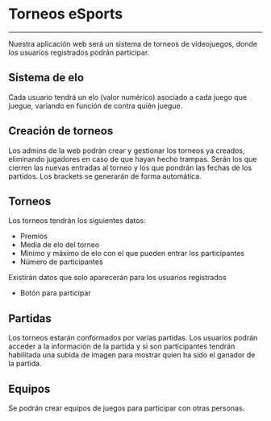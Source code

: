 # Torneos eSports
***
Nuestra aplicación web será un sistema de torneos de videojuegos, donde los usuarios registrados podrán participar.

## Sistema de elo
Cada usuario tendrá un elo (valor numérico) asociado a cada juego que juegue, variando en función de contra quién juegue.

## Creación de torneos
Los admins de la web podrán crear y gestionar los torneos ya creados, eliminando jugadores en caso de que hayan hecho trampas.
Serán los que cierren las nuevas entradas al torneo y los que pondrán las fechas de los partidos.
Los brackets se generarán de forma automática.

## Torneos
Los torneos tendrán los siguientes datos: 
- Premios
- Media de elo del torneo
- Mínimo y máximo de elo con el que pueden entrar los participantes
- Número de participantes

Existirán datos que solo aparecerán para los usuarios registrados
- Botón para participar

## Partidas
Los torneos estarán conformados por varias partidas. Los usuarios podrán acceder a la información de la partida y si son participantes tendrán habilitada una subida de imagen para mostrar quien ha sido el ganador de la partida.

## Equipos
Se podrán crear equipos de juegos para participar con otras personas.
